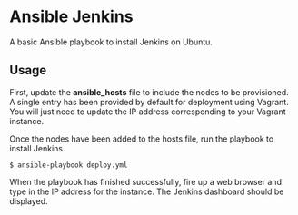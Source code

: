 # Ansible Jenkins

A basic Ansible playbook to install Jenkins on Ubuntu.

## Usage

First, update the **ansible_hosts** file to include the nodes to be provisioned. A single entry has been provided by default for deployment using Vagrant. You will just need to update the IP address corresponding to your Vagrant instance.

Once the nodes have been added to the hosts file, run the playbook to install Jenkins.

    $ ansible-playbook deploy.yml

When the playbook has finished successfully, fire up a web browser and type in the IP address for the instance. The Jenkins dashboard should be displayed.
